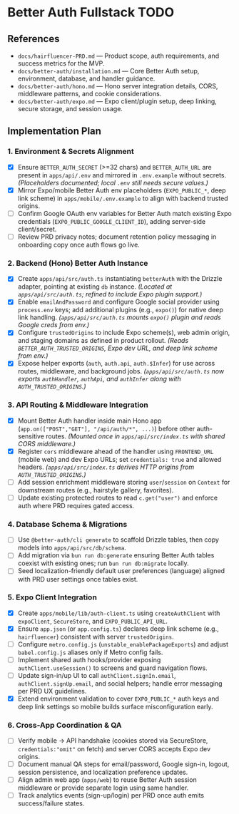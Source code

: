 # Better Auth Fullstack TODO

## References
- `docs/hairfluencer-PRD.md` — Product scope, auth requirements, and success metrics for the MVP.
- `docs/better-auth/installation.md` — Core Better Auth setup, environment, database, and handler guidance.
- `docs/better-auth/hono.md` — Hono server integration details, CORS, middleware patterns, and cookie considerations.
- `docs/better-auth/expo.md` — Expo client/plugin setup, deep linking, secure storage, and session usage.

## Implementation Plan

### 1. Environment & Secrets Alignment
- [x] Ensure `BETTER_AUTH_SECRET` (>=32 chars) and `BETTER_AUTH_URL` are present in `apps/api/.env` and mirrored in `.env.example` without secrets. *(Placeholders documented; local `.env` still needs secure values.)*
- [x] Mirror Expo/mobile Better Auth env placeholders (`EXPO_PUBLIC_*`, deep link scheme) in `apps/mobile/.env.example` to align with backend trusted origins.
- [ ] Confirm Google OAuth env variables for Better Auth match existing Expo credentials (`EXPO_PUBLIC_GOOGLE_CLIENT_ID`), adding server-side client/secret.
- [ ] Review PRD privacy notes; document retention policy messaging in onboarding copy once auth flows go live.

### 2. Backend (Hono) Better Auth Instance
- [x] Create `apps/api/src/auth.ts` instantiating `betterAuth` with the Drizzle adapter, pointing at existing `db` instance. *(Located at `apps/api/src/auth.ts`; refined to include Expo plugin support.)*
- [x] Enable `emailAndPassword` and configure Google social provider using `process.env` keys; add additional plugins (e.g., `expo()`) for native deep link handling. *(`apps/api/src/auth.ts` mounts `expo()` plugin and reads Google creds from env.)*
- [x] Configure `trustedOrigins` to include Expo scheme(s), web admin origin, and staging domains as defined in product rollout. *(Reads `BETTER_AUTH_TRUSTED_ORIGINS`, Expo dev URL, and deep link scheme from env.)*
- [x] Expose helper exports (`auth`, `auth.api`, `auth.$Infer`) for use across routes, middleware, and background jobs. *(`apps/api/src/auth.ts` now exports `authHandler`, `authApi`, and `authInfer` along with `AUTH_TRUSTED_ORIGINS`.)*

### 3. API Routing & Middleware Integration
- [x] Mount Better Auth handler inside main Hono app (`app.on(["POST","GET"], "/api/auth/*", ...)`) before other auth-sensitive routes. *(Mounted once in `apps/api/src/index.ts` with shared CORS middleware.)*
- [x] Register `cors` middleware ahead of the handler using `FRONTEND_URL` (mobile web) and dev Expo URLs; set `credentials: true` and allowed headers. *(`apps/api/src/index.ts` derives HTTP origins from `AUTH_TRUSTED_ORIGINS`.)*
- [ ] Add session enrichment middleware storing `user`/`session` on `Context` for downstream routes (e.g., hairstyle gallery, favorites).
- [ ] Update existing protected routes to read `c.get("user")` and enforce auth where PRD requires gated access.

### 4. Database Schema & Migrations
- [ ] Use `@better-auth/cli generate` to scaffold Drizzle tables, then copy models into `apps/api/src/db/schema`.
- [ ] Add migration via `bun run db:generate` ensuring Better Auth tables coexist with existing ones; run `bun run db:migrate` locally.
- [ ] Seed localization-friendly default user preferences (language) aligned with PRD user settings once tables exist.

### 5. Expo Client Integration
- [x] Create `apps/mobile/lib/auth-client.ts` using `createAuthClient` with `expoClient`, `SecureStore`, and `EXPO_PUBLIC_API_URL`.
- [x] Ensure `app.json` (or `app.config.ts`) declares deep link scheme (e.g., `hairfluencer`) consistent with server `trustedOrigins`.
- [ ] Configure `metro.config.js` (`unstable_enablePackageExports`) and adjust `babel.config.js` aliases only if Metro config fails.
- [ ] Implement shared auth hooks/provider exposing `authClient.useSession()` to screens and guard navigation flows.
- [ ] Update sign-in/up UI to call `authClient.signIn.email`, `authClient.signUp.email`, and social helpers; handle error messaging per PRD UX guidelines.
- [x] Extend environment validation to cover `EXPO_PUBLIC_*` auth keys and deep link settings so mobile builds surface misconfiguration early.

### 6. Cross-App Coordination & QA
- [ ] Verify mobile → API handshake (cookies stored via SecureStore, `credentials:"omit"` on fetch) and server CORS accepts Expo dev origins.
- [ ] Document manual QA steps for email/password, Google sign-in, logout, session persistence, and localization preference updates.
- [ ] Align admin web app (`apps/web`) to reuse Better Auth session middleware or provide separate login using same handler.
- [ ] Track analytics events (sign-up/login) per PRD once auth emits success/failure states.
